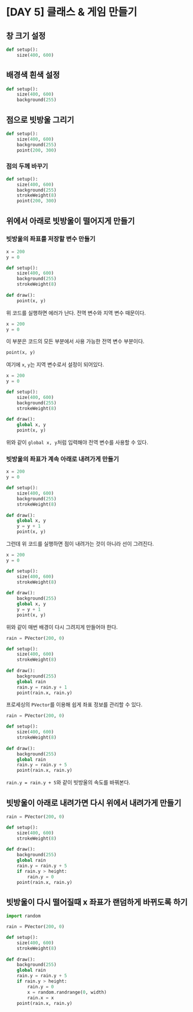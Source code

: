 # [DAY 5] 클래스 & 게임 만들기

## 창 크기 설정

```python
def setup():
    size(400, 600)
```

## 배경색 흰색 설정

```python
def setup():
    size(400, 600)
    background(255)
```

## 점으로 빗방울 그리기

```python
def setup():
    size(400, 600)
    background(255)
    point(200, 300)
```

### 점의 두께 바꾸기

```python
def setup():
    size(400, 600)
    background(255)
    strokeWeight(8)
    point(200, 300)
```

## 위에서 아래로 빗방울이 떨어지게 만들기

### 빗방울의 좌표를 저장할 변수 만들기

```python
x = 200
y = 0

def setup():
    size(400, 600)
    background(255)
    strokeWeight(8)
    
def draw():
    point(x, y)
```

위 코드를 실행하면 에러가 난다. 전역 변수와 지역 변수 때문이다.

```python
x = 200
y = 0
```

이 부분은 코드의 모든 부분에서 사용 가능한 전역 변수 부분이다.

```python
point(x, y)
```

여기에 `x`, `y`는 지역 변수로서 설정이 되어있다.

```python
x = 200
y = 0

def setup():
    size(400, 600)
    background(255)
    strokeWeight(8)
    
def draw():
  	global x, y
    point(x, y)
```

위와 같이 `global x, y`처럼 입력해야 전역 변수를 사용할 수 있다.

### 빗방울의 좌표가 계속 아래로 내려가게 만들기

```python
x = 200
y = 0

def setup():
    size(400, 600)
    background(255)
    strokeWeight(8)
    
def draw():
    global x, y
    y = y + 1
    point(x, y)
```

그런데 위 코드를 실행하면 점이 내려가는 것이 아니라 선이 그려진다.

```python
x = 200
y = 0

def setup():
    size(400, 600)
    strokeWeight(8)
    
def draw():
    background(255)
    global x, y
    y = y + 1
    point(x, y)
```

위와 같이 매번 배경이 다시 그려지게 만들어야 한다.

```python
rain = PVector(200, 0)

def setup():
    size(400, 600)
    strokeWeight(8)
    
def draw():
    background(255)
    global rain
    rain.y = rain.y + 1
    point(rain.x, rain.y)
```

프로세싱의 `PVector`를 이용해 쉽게 좌표 정보를 관리할 수 있다.

```python
rain = PVector(200, 0)

def setup():
    size(400, 600)
    strokeWeight(8)
    
def draw():
    background(255)
    global rain
    rain.y = rain.y + 5
    point(rain.x, rain.y)
```

`rain.y = rain.y + 5`와 같이 빗방울의 속도를 바꿔본다.

## 빗방울이 아래로 내려가면 다시 위에서 내려가게 만들기

```python
rain = PVector(200, 0)

def setup():
    size(400, 600)
    strokeWeight(8)
    
def draw():
    background(255)
    global rain
    rain.y = rain.y + 5
    if rain.y > height:
        rain.y = 0
    point(rain.x, rain.y)
```

## 빗방울이 다시 떨어질때 x 좌표가 랜덤하게 바뀌도록 하기

```python
import random

rain = PVector(200, 0)

def setup():
    size(400, 600)
    strokeWeight(8)
    
def draw():
    background(255)
    global rain
    rain.y = rain.y + 5
    if rain.y > height:
        rain.y = 0
        x = random.randrange(0, width)
        rain.x = x
    point(rain.x, rain.y)
```


